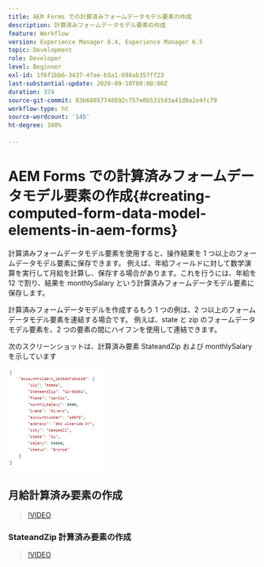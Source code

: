 ```yaml
---
title: AEM Forms での計算済みフォームデータモデル要素の作成
description: 計算済みフォームデータモデル要素の作成
feature: Workflow
version: Experience Manager 6.4, Experience Manager 6.5
topic: Development
role: Developer
level: Beginner
exl-id: 1f6f1bb6-3437-4fae-b5a1-698ab357ff23
last-substantial-update: 2020-09-10T00:00:00Z
duration: 374
source-git-commit: 03b68057748892c757e0b5315d3a41d0a2e4fc79
workflow-type: ht
source-wordcount: '145'
ht-degree: 100%

---
```


# AEM Forms での計算済みフォームデータモデル要素の作成{#creating-computed-form-data-model-elements-in-aem-forms}

計算済みフォームデータモデル要素を使用すると、操作結果を 1 つ以上のフォームデータモデル要素に保存できます。 例えば、年給フィールドに対して数学演算を実行して月給を計算し、保存する場合があります。これを行うには、年給を 12 で割り、結果を monthlySalary という計算済みフォームデータモデル要素に保存します。

計算済みフォームデータモデルを作成するもう 1 つの例は、2 つ以上のフォームデータモデル要素を連結する場合です。 例えば、state と zip のフォームデータモデル要素を、2 つの要素の間にハイフンを使用して連結できます。

次のスクリーンショットは、計算済み要素 StateandZip および monthlySalary を示しています

![computedfdmelement](assets/computedfdmelement.gif)

## 月給計算済み要素の作成

>[!VIDEO](https://video.tv.adobe.com/v/23855?quality=12&learn=on)

### StateandZip 計算済み要素の作成

>[!VIDEO](https://video.tv.adobe.com/v/23856?quality=12&learn=on)
